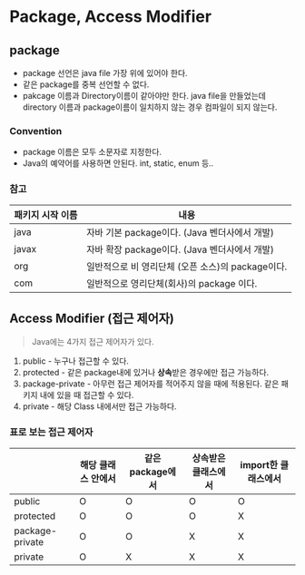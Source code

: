 # Package, Access Modifier

## package

- package 선언은 java file 가장 위에 있어야 한다.
- 같은 package를 중복 선언할 수 없다.
- pakcage 이름과 Directory이름이 같아야만 한다. java file을 만들었는데 directory 이름과 package이름이 일치하지 않는 경우 컴파일이 되지 않는다.

### Convention

- package 이름은 모두 소문자로 지정한다.
- Java의 예약어를 사용하면 안된다. int, static, enum 등..

### 참고

| 패키지 시작 이름 | 내용 |
| --- | --- |
| java | 자바 기본 package이다. (Java 벤더사에서 개발) |
| javax | 자바 확장 package이다. (Java 벤더사에서 개발) |
| org | 일반적으로 비 영리단체 (오픈 소스)의 package이다. |
| com | 일반적으로 영리단체(회사)의 package 이다. |

## Access ****Modifier (접근 제어자)****

> Java에는 4가지 접근 제어자가 있다.
> 
1. public - 누구나 접근할 수 있다.
2. protected - 같은 package내에 있거나 **상속**받은 경우에만 접근 가능하다.
3. package-private - 아무런 접근 제어자를 적어주지 않을 때에 적용된다. 같은 패키지 내에 있을 때 접근할 수 있다.
4. private - 해당 Class 내에서만 접근 가능하다.

### 표로 보는 접근 제어자

|  | 해당 클래스 안에서 | 같은 package에서 | 상속받은 클래스에서 | import한 클래스에서 |
| --- | --- | --- | --- | --- |
| public | O | O | O | O |
| protected | O | O | O | X |
| package-private | O | O | X | X |
| private | O | X | X | X |